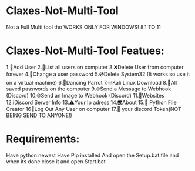 # Claxes-Not-Multi-Tool
Not a Full Multi tool tho WORKS ONLY FOR WINDOWS! 8.1 TO 11

# Claxes-Not-Multi-Tool Featues:
1.👤Add User
2.👥List all users on computer
3.❌Delete User from computer forever
4.🔑Change a user password
5.💿Delete System32 (It works so use it on a virtual machine)
6.🦜Dancing Parrot
7.♾️Kali Linux Download
8.🛜All saved passwords on the computer
9.🌐Send a Message to Webhook (Discord)
10.🌐Send an Image to Webhook (Discord)
11.🤔Websites
12.ℹ️Discord Server Info
13.⚠️Your Ip adress
14.🆎About
15.🚀 Python File Creator
16🔐Log Out Any User on computer
17.🎫 your discord Token(NOT BEING SEND TO ANYONE!)
# Requirements:
Have python newest
Have Pip installed
And open the Setup.bat file
and when its done close it and open
Start.bat
